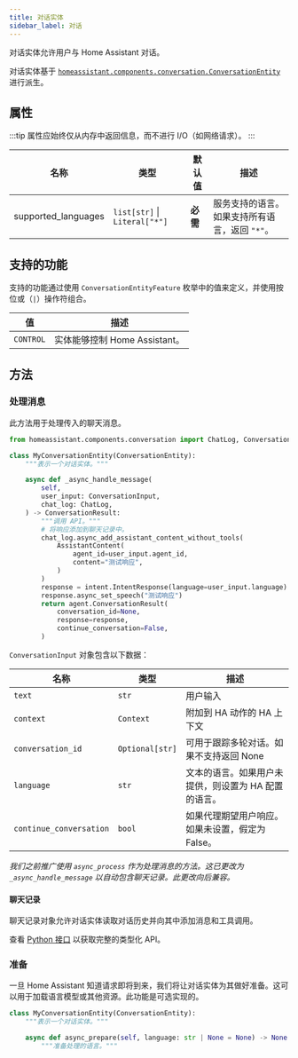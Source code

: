 ```yaml
---
title: 对话实体
sidebar_label: 对话
---
```


对话实体允许用户与 Home Assistant 对话。

对话实体基于 [`homeassistant.components.conversation.ConversationEntity`](https://github.com/home-assistant/core/blob/dev/homeassistant/components/conversation/entity.py) 进行派生。

## 属性

:::tip
属性应始终仅从内存中返回信息，而不进行 I/O（如网络请求）。
:::

| 名称 | 类型 | 默认值 | 描述
| ---- | ---- | ------- | -----------
| supported_languages | `list[str]` \| `Literal["*"]` | **必需** | 服务支持的语言。如果支持所有语言，返回 `"*"`。

## 支持的功能

支持的功能通过使用 `ConversationEntityFeature` 枚举中的值来定义，并使用按位或（`|`）操作符组合。

| 值                         | 描述
| -------------------------- | -------------------------------------------------------------------------------------------
| `CONTROL`       | 实体能够控制 Home Assistant。

## 方法

### 处理消息

此方法用于处理传入的聊天消息。

```python
from homeassistant.components.conversation import ChatLog, ConversationEntity

class MyConversationEntity(ConversationEntity):
    """表示一个对话实体。"""

    async def _async_handle_message(
        self,
        user_input: ConversationInput,
        chat_log: ChatLog,
    ) -> ConversationResult:
        """调用 API。"""
        # 将响应添加到聊天记录中。
        chat_log.async_add_assistant_content_without_tools(
            AssistantContent(
                agent_id=user_input.agent_id,
                content="测试响应",
            )
        )
        response = intent.IntentResponse(language=user_input.language)
        response.async_set_speech("测试响应")
        return agent.ConversationResult(
            conversation_id=None,
            response=response,
            continue_conversation=False,
        )
```

`ConversationInput` 对象包含以下数据：

| 名称 | 类型 | 描述
| ---- | ---- | -----------
| `text` | `str` | 用户输入
| `context` | `Context` | 附加到 HA 动作的 HA 上下文
| `conversation_id` | `Optional[str]` | 可用于跟踪多轮对话。如果不支持返回 None
| `language` | `str` | 文本的语言。如果用户未提供，则设置为 HA 配置的语言。
| `continue_conversation` | `bool` | 如果代理期望用户响应。如果未设置，假定为 False。

_我们之前推广使用 `async_process` 作为处理消息的方法。这已更改为 `_async_handle_message` 以自动包含聊天记录。此更改向后兼容。_

#### 聊天记录

聊天记录对象允许对话实体读取对话历史并向其中添加消息和工具调用。

查看 [Python 接口](https://github.com/home-assistant/core/blob/dev/homeassistant/components/conversation/chat_log.py) 以获取完整的类型化 API。

### 准备

一旦 Home Assistant 知道请求即将到来，我们将让对话实体为其做好准备。这可以用于加载语言模型或其他资源。此功能是可选实现的。

```python
class MyConversationEntity(ConversationEntity):
    """表示一个对话实体。"""

    async def async_prepare(self, language: str | None = None) -> None:
        """准备处理的语言。"""